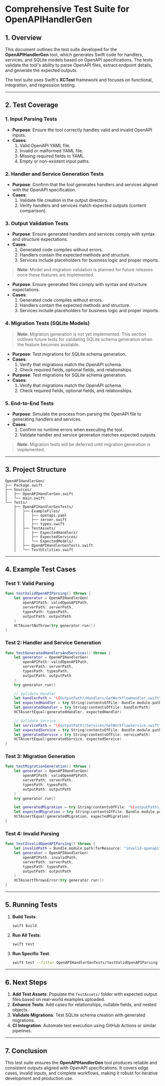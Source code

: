 # Comprehensive Test Suite for OpenAPIHandlerGen

## 1. Overview
This document outlines the test suite developed for the **OpenAPIHandlerGen** tool, which generates Swift code for handlers, services, and SQLite models based on OpenAPI specifications. The tests validate the tool's ability to parse OpenAPI files, extract endpoint details, and generate the expected outputs.

The test suite uses Swift's **XCTest** framework and focuses on functional, integration, and regression testing.

---

## 2. Test Coverage

### **1. Input Parsing Tests**
- **Purpose**: Ensure the tool correctly handles valid and invalid OpenAPI inputs.
- **Cases**:
  1. Valid OpenAPI YAML file.
  2. Invalid or malformed YAML file.
  3. Missing required fields in YAML.
  4. Empty or non-existent input paths.

### **2. Handler and Service Generation Tests**
- **Purpose**: Confirm that the tool generates handlers and services aligned with the OpenAPI specification.
- **Cases**:
  1. Validate file creation in the output directory.
  2. Verify handlers and services match expected outputs (content comparison).

### **3. Output Validation Tests**
- **Purpose**: Ensure generated handlers and services comply with syntax and structure expectations.
- **Cases**:
  1. Generated code compiles without errors.
  2. Handlers contain the expected methods and structure.
  3. Services include placeholders for business logic and proper imports.

> **Note**: Model and migration validation is planned for future releases once these features are implemented.
- **Purpose**: Ensure generated files comply with syntax and structure expectations.
- **Cases**:
  1. Generated code compiles without errors.
  2. Handlers contain the expected methods and structure.
  3. Services include placeholders for business logic and proper imports.

### **4. Migration Tests (SQLite Models)**

> **Note**: Migration generation is not yet implemented. This section outlines future tests for validating SQLite schema generation when the feature becomes available.

- **Purpose**: Test migrations for SQLite schema generation.
- **Cases**:
  1. Verify that migrations match the OpenAPI schema.
  2. Check required fields, optional fields, and relationships.
- **Purpose**: Test migrations for SQLite schema generation.
- **Cases**:
  1. Verify that migrations match the OpenAPI schema.
  2. Check required fields, optional fields, and relationships.

### **5. End-to-End Tests**
- **Purpose**: Simulate the process from parsing the OpenAPI file to generating handlers and services.
- **Cases**:
  1. Confirm no runtime errors when executing the tool.
  2. Validate handler and service generation matches expected outputs.

> **Note**: Migration tests will be deferred until migration generation is implemented.

---

## 3. Project Structure

```
OpenAPIHandlerGen/
├── Package.swift
├── Sources/
│   ├── OpenAPIHandlerGen.swift
│   └── main.swift
└── Tests/
    ├── OpenAPIHandlerGenTests/
    │   ├── ExampleFiles/
    │   │   ├── openapi.yaml
    │   │   ├── server.swift
    │   │   ├── types.swift
    │   ├── TestAssets/
    │   │   ├── ExpectedHandlers/
    │   │   ├── ExpectedServices/
    │   │   └── ExpectedModels/
    │   ├── OpenAPIHandlerGenTests.swift
    │   └── TestUtilities.swift
```

---

## 4. Example Test Cases

### **Test 1: Valid Parsing**
```swift
func testValidOpenAPIParsing() throws {
    let generator = OpenAPIHandlerGen(
        openAPIPath: validOpenAPIPath,
        serverPath: serverPath,
        typesPath: typesPath,
        outputPath: outputPath
    )
    XCTAssertNoThrow(try generator.run())
}
```

### **Test 2: Handler and Service Generation**
```swift
func testGeneratedHandlersAndServices() throws {
    let generator = OpenAPIHandlerGen(
        openAPIPath: validOpenAPIPath,
        serverPath: serverPath,
        typesPath: typesPath,
        outputPath: outputPath
    )
    try generator.run()

    // Validate Handler
    let handlerPath = "\(outputPath)/Handlers/GetWorkflowHandler.swift"
    let expectedHandler = try String(contentsOfFile: Bundle.module.path(forResource: "ExpectedHandlers/GetWorkflowHandler", ofType: "swift")!)
    let generatedHandler = try String(contentsOfFile: handlerPath)
    XCTAssertEqual(generatedHandler, expectedHandler)

    // Validate Service
    let servicePath = "\(outputPath)/Services/GetWorkflowService.swift"
    let expectedService = try String(contentsOfFile: Bundle.module.path(forResource: "ExpectedServices/GetWorkflowService", ofType: "swift")!)
    let generatedService = try String(contentsOfFile: servicePath)
    XCTAssertEqual(generatedService, expectedService)
}
```

### **Test 3: Migration Generation**
```swift
func testMigrationGeneration() throws {
    let generator = OpenAPIHandlerGen(
        openAPIPath: validOpenAPIPath,
        serverPath: serverPath,
        typesPath: typesPath,
        outputPath: outputPath
    )
    try generator.run()

    let generatedMigration = try String(contentsOfFile: "\(outputPath)/Migrations/CreateWorkflow.swift")
    let expectedMigration = try String(contentsOfFile: Bundle.module.path(forResource: "ExpectedModels/CreateWorkflow", ofType: "swift")!)
    XCTAssertEqual(generatedMigration, expectedMigration)
}
```

### **Test 4: Invalid Parsing**
```swift
func testInvalidOpenAPIParsing() throws {
    let invalidPath = Bundle.module.path(forResource: "invalid-openapi", ofType: "yaml")!
    let generator = OpenAPIHandlerGen(
        openAPIPath: invalidPath,
        serverPath: serverPath,
        typesPath: typesPath,
        outputPath: outputPath
    )
    XCTAssertThrowsError(try generator.run())
}
```

---

## 5. Running Tests

1. **Build Tests**:
   ```bash
   swift build
   ```

2. **Run All Tests**:
   ```bash
   swift test
   ```

3. **Run Specific Test**:
   ```bash
   swift test --filter OpenAPIHandlerGenTests/testValidOpenAPIParsing
   ```

---

## 6. Next Steps
1. **Add Test Assets**: Populate the `TestAssets/` folder with expected output files based on real-world examples uploaded.
2. **Enhance Tests**: Add cases for relationships, nullable fields, and nested objects.
3. **Validate Migrations**: Test SQLite schema creation with generated migrations.
4. **CI Integration**: Automate test execution using GitHub Actions or similar pipelines.

---

## 7. Conclusion
This test suite ensures the **OpenAPIHandlerGen** tool produces reliable and consistent outputs aligned with OpenAPI specifications. It covers edge cases, invalid inputs, and complete workflows, making it robust for iterative development and production use.

